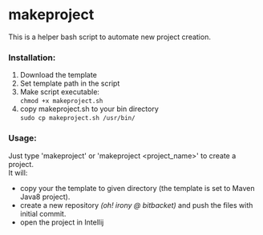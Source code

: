 # makeproject
This is a helper bash script to automate new project creation.

### Installation:
1. Download the template
2. Set template path in the script
3. Make script executable:<br/>
`chmod +x makeproject.sh`
4. copy makeproject.sh to your bin directory<br/>
`sudo cp makeproject.sh /usr/bin/`

### Usage:
Just type 'makeproject' or 'makeproject <project_name>' to create a project.<br/>
It will:<br/>
- copy your the template to given directory (the template is set to Maven Java8 project).<br/>
- create a new repository *(oh! irony @ bitbacket)* and push the files with initial commit.<br/>
- open the project in Intellij
